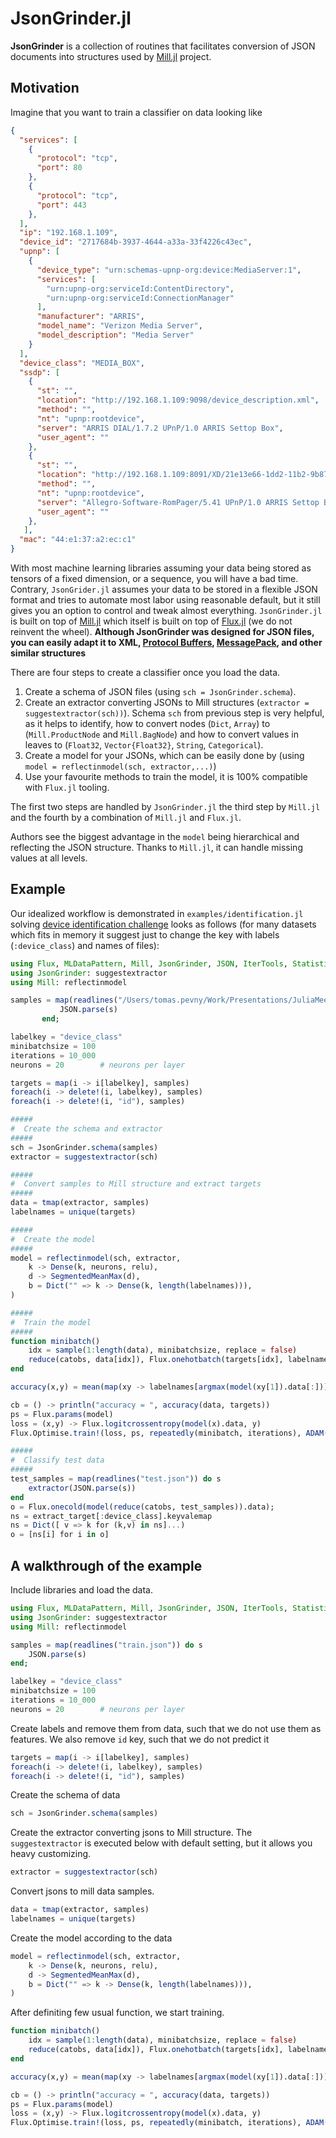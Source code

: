 # JsonGrinder.jl

**JsonGrinder** is a collection of routines that facilitates conversion of JSON documents into structures used by
[Mill.jl](https://github.com/pevnak/Mill.jl) project.

## Motivation

Imagine that you want to train a classifier on data looking like
```json
{
  "services": [
    {
      "protocol": "tcp",
      "port": 80
    },
    {
      "protocol": "tcp",
      "port": 443
    },
  ],
  "ip": "192.168.1.109",
  "device_id": "2717684b-3937-4644-a33a-33f4226c43ec",
  "upnp": [
    {
      "device_type": "urn:schemas-upnp-org:device:MediaServer:1",
      "services": [
        "urn:upnp-org:serviceId:ContentDirectory",
        "urn:upnp-org:serviceId:ConnectionManager"
      ],
      "manufacturer": "ARRIS",
      "model_name": "Verizon Media Server",
      "model_description": "Media Server"
    }
  ],
  "device_class": "MEDIA_BOX",
  "ssdp": [
    {
      "st": "",
      "location": "http://192.168.1.109:9098/device_description.xml",
      "method": "",
      "nt": "upnp:rootdevice",
      "server": "ARRIS DIAL/1.7.2 UPnP/1.0 ARRIS Settop Box",
      "user_agent": ""
    },
    {
      "st": "",
      "location": "http://192.168.1.109:8091/XD/21e13e66-1dd2-11b2-9b87-44e137a2ec6a",
      "method": "",
      "nt": "upnp:rootdevice",
      "server": "Allegro-Software-RomPager/5.41 UPnP/1.0 ARRIS Settop Box",
      "user_agent": ""
    },
   ],
  "mac": "44:e1:37:a2:ec:c1"
}
```
With most machine learning libraries assuming your data being stored as tensors of a fixed dimension, or a sequence, you will have a bad time. Contrary, `JsonGrider.jl` assumes your data to be stored in a flexible JSON format and tries to automate most labor using reasonable default, but it still gives you an option to control and tweak almost everything. `JsonGrinder.jl` is built on top of [Mill.jl](https://github.com/pevnak/Mill.jl) which itself is built on top of [Flux.jl](https://fluxml.ai/) (we do not reinvent the wheel). **Although JsonGrinder was designed for JSON files, you can easily adapt it to XML, [Protocol Buffers](https://developers.google.com/protocol-buffers), [MessagePack](https://msgpack.org/index.html), and other similar structures**

There are four steps to create a classifier once you load the data.

1. Create a schema of JSON files (using `sch = JsonGrinder.schema`).
2. Create an extractor converting JSONs to Mill structures (`extractor = suggestextractor(sch))`). Schema `sch` from previous step is very helpful, as it helps to identify, how to convert nodes (`Dict`, `Array`) to (`Mill.ProductNode` and `Mill.BagNode`) and how to convert values in leaves to (`Float32`, `Vector{Float32}`, `String`, `Categorical`).
3. Create a model for your JSONs, which can be easily done by (using `model = reflectinmodel(sch, extractor,...)`)
4. Use your favourite methods to train the model, it is 100% compatible with `Flux.jl` tooling.

The first two steps are handled by `JsonGrinder.jl` the third step by `Mill.jl` and the fourth by a combination of `Mill.jl` and `Flux.jl`.

Authors see the biggest advantage in the `model` being hierarchical and reflecting the JSON structure. Thanks to `Mill.jl`, it can handle missing values at all levels.

## Example
Our idealized workflow is demonstrated in `examples/identification.jl` solving [device identification challenge](https://www.kaggle.com/c/cybersecprague2019-challenge/data) looks as follows (for many datasets which fits in memory it suggest just to change the key with labels (`:device_class`) and names of files):
``` julia
using Flux, MLDataPattern, Mill, JsonGrinder, JSON, IterTools, Statistics, BenchmarkTools, ThreadTools, StatsBase
using JsonGrinder: suggestextractor
using Mill: reflectinmodel

samples = map(readlines("/Users/tomas.pevny/Work/Presentations/JuliaMeetup/dataset/train.json")) do s
           JSON.parse(s)
       end;

labelkey = "device_class"
minibatchsize = 100
iterations = 10_000
neurons = 20 		# neurons per layer

targets = map(i -> i[labelkey], samples)
foreach(i -> delete!(i, labelkey), samples)
foreach(i -> delete!(i, "id"), samples)

#####
#  Create the schema and extractor
#####
sch = JsonGrinder.schema(samples)
extractor = suggestextractor(sch)

#####
#  Convert samples to Mill structure and extract targets
#####
data = tmap(extractor, samples)
labelnames = unique(targets)

#####
#  Create the model
#####
model = reflectinmodel(sch, extractor,
	k -> Dense(k, neurons, relu),
	d -> SegmentedMeanMax(d),
	b = Dict("" => k -> Dense(k, length(labelnames))),
)

#####
#  Train the model
#####
function minibatch()
	idx = sample(1:length(data), minibatchsize, replace = false)
	reduce(catobs, data[idx]), Flux.onehotbatch(targets[idx], labelnames)
end

accuracy(x,y) = mean(map(xy -> labelnames[argmax(model(xy[1]).data[:])] == xy[2], zip(x, y)))

cb = () -> println("accuracy = ", accuracy(data, targets))
ps = Flux.params(model)
loss = (x,y) -> Flux.logitcrossentropy(model(x).data, y)
Flux.Optimise.train!(loss, ps, repeatedly(minibatch, iterations), ADAM(), cb = Flux.throttle(cb, 2))

#####
#  Classify test data
#####
test_samples = map(readlines("test.json")) do s
	extractor(JSON.parse(s))
end
o = Flux.onecold(model(reduce(catobs, test_samples)).data);
ns = extract_target[:device_class].keyvalemap
ns = Dict([ v => k for (k,v) in ns]...)
o = [ns[i] for i in o]

```


## A walkthrough of the example

Include libraries and load the data.
```julia
using Flux, MLDataPattern, Mill, JsonGrinder, JSON, IterTools, Statistics, BenchmarkTools, ThreadTools, StatsBase
using JsonGrinder: suggestextractor
using Mill: reflectinmodel

samples = map(readlines("train.json")) do s
	JSON.parse(s)
end;
```

```julia
labelkey = "device_class"
minibatchsize = 100
iterations = 10_000
neurons = 20 		# neurons per layer
```

Create labels and remove them from data, such that we do not use them as features. We also remove `id` key, such that we do not predict it
```julia
targets = map(i -> i[labelkey], samples)
foreach(i -> delete!(i, labelkey), samples)
foreach(i -> delete!(i, "id"), samples)
```

Create the schema of data
```julia
sch = JsonGrinder.schema(samples)
```

Create the extractor converting jsons to Mill structure. The `suggestextractor` is executed below with default setting, but it allows you heavy customizing.
```julia
extractor = suggestextractor(sch)
```

Convert jsons to mill data samples.
```julia
data = tmap(extractor, samples)
labelnames = unique(targets)
```

Create the model according to the data
```julia
model = reflectinmodel(sch, extractor,
	k -> Dense(k, neurons, relu),
	d -> SegmentedMeanMax(d),
	b = Dict("" => k -> Dense(k, length(labelnames))),
)
```

After definiting few usual function, we start training.
```julia
function minibatch()
	idx = sample(1:length(data), minibatchsize, replace = false)
	reduce(catobs, data[idx]), Flux.onehotbatch(targets[idx], labelnames)
end

accuracy(x,y) = mean(map(xy -> labelnames[argmax(model(xy[1]).data[:])] == xy[2], zip(x, y)))

cb = () -> println("accuracy = ", accuracy(data, targets))
ps = Flux.params(model)
loss = (x,y) -> Flux.logitcrossentropy(model(x).data, y)
Flux.Optimise.train!(loss, ps, repeatedly(minibatch, iterations), ADAM(), cb = Flux.throttle(cb, 2))
```
